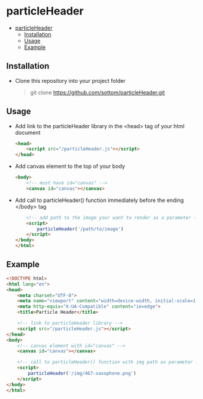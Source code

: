 # particleHeader

- [particleHeader](#particleheader)
    - [Installation](#installation)
    - [Usage](#usage)
    - [Example](#example)

## Installation

- Clone this repository into your project folder
  > git clone <https://github.com/sottom/particleHeader.git>

## Usage

- Add link to the particleHeader library in the \<head> tag of your html document

    ```html
    <head>
        <script src="/particleHeader.js"></script>
    </head>
    ```

- Add canvas element to the top of your body

    ```html
    <body>
        <!-- must have id="canvas" -->
        <canvas id="canvas"></canvas>
    ```

- Add call to particleHeader() function immediately before the ending \<\/body> tag
    ```html
        <!-- add path to the image your want to render as a parameter -->
        <script>
            particleHeader('/path/to/image')
        </script>
    </body>
    </html>
    ```

## Example

```html
<!DOCTYPE html>
<html lang="en">
<head>
    <meta charset="UTF-8">
    <meta name="viewport" content="width=device-width, initial-scale=1.0">
    <meta http-equiv="X-UA-Compatible" content="ie=edge">
    <title>Particle Header</title>

    <!-- link to particleHeader library -->
    <script src="/particleHeader.js"></script>
</head>
<body>
    <!-- canvas element with id="canvas" -->
    <canvas id="canvas"></canvas>

    <!-- call to particleHeader() function with img path as parameter -->
    <script>
        particleHeader('/img/467-saxophone.png')
    </script>
</body>
</html>
```
